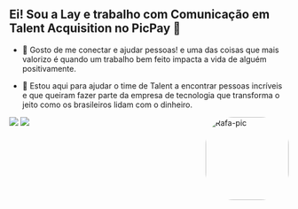 ## Ei! Sou a Lay e trabalho com Comunicação em Talent Acquisition no PicPay 💚

- 🤗 Gosto de me conectar e ajudar pessoas! e uma das coisas que mais valorizo é quando um trabalho bem feito impacta a vida de alguém positivamente.

- 👯 Estou aqui para ajudar o time de Talent a encontrar pessoas incríveis e que queiram fazer parte da empresa de tecnologia que transforma o jeito como os brasileiros lidam com o dinheiro.

<div> 
  <a href="https://www.linkedin.com/in/laylaguimaraes/" target="_blank"><img src="https://img.shields.io/badge/-LinkedIn-%230077B5?style=for-the-badge&logo=linkedin&logoColor=white" target="_blank"></a> 
  <a href="https://picpay.gupy.io/" target="_blank"><img src="https://img.shields.io/badge/Página de Carreira-1de9b6?style=for-the-badge&logo=linktree&logoColor=white" target="_blank"></a> 
   <img align="right" alt="Rafa-pic" height="150" style="border-radius:50px;" src="https://media.giphy.com/media/929gLCo2WEq8Ftvyrl/giphy.gif">


  </div>
